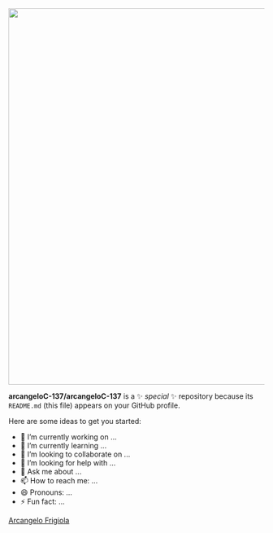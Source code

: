 <div id="header" align="center">
  <img src="https://media.giphy.com/media/dyzew7Py7bnW9DiJJj/giphy.gif" width="740"/>
</div>

**arcangeloC-137/arcangeloC-137** is a ✨ _special_ ✨ repository because its `README.md` (this file) appears on your GitHub profile.

Here are some ideas to get you started:

- 🔭 I’m currently working on ...
- 🌱 I’m currently learning ...
- 👯 I’m looking to collaborate on ...
- 🤔 I’m looking for help with ...
- 💬 Ask me about ...
- 📫 How to reach me: ...
- 😄 Pronouns: ...
- ⚡ Fun fact: ...

<div class="badge-base LI-profile-badge" data-locale="it_IT" data-size="medium" data-theme="dark" data-type="VERTICAL" data-vanity="arcangelo-frigiola-332141213" data-version="v1">
  <a class="badge-base__link LI-simple-link" href="https://it.linkedin.com/in/arcangelo-frigiola-332141213?trk=profile-badge">Arcangelo Frigiola</a>
</div>
              
